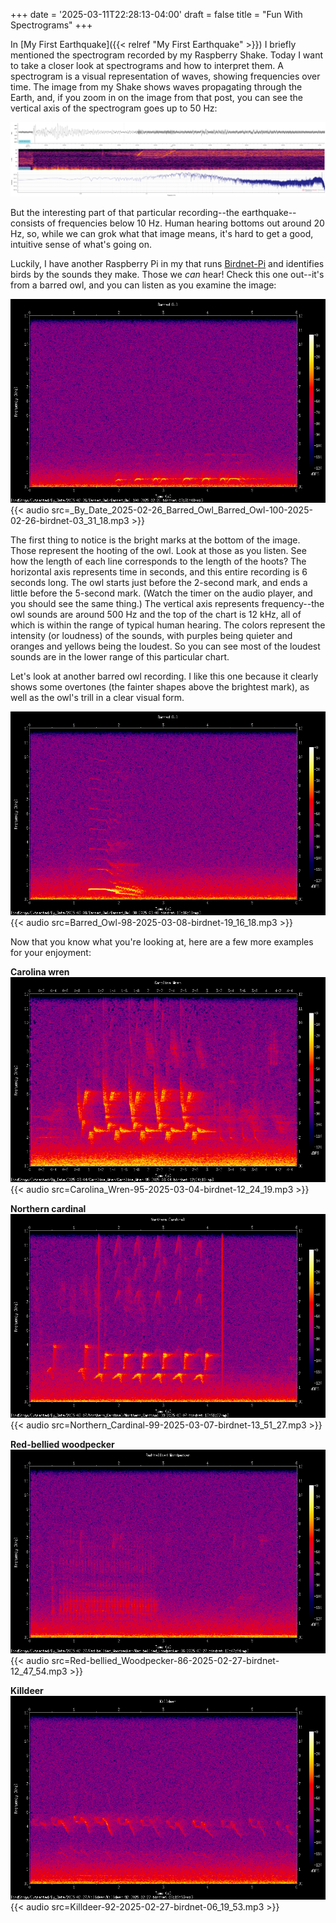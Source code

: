 +++
date = '2025-03-11T22:28:13-04:00'
draft = false
title = "Fun With Spectrograms"
+++

In [My First Earthquake]({{< relref "My First Earthquake" >}}) I briefly mentioned the spectrogram recorded by my Raspberry Shake. Today I want to take a closer look at spectrograms and how to interpret them.
A spectrogram is a visual representation of waves, showing frequencies over time. The image from my Shake shows waves propagating through the Earth, and, if you zoom in on the image from that post, you can see the vertical axis of the spectrogram goes up to 50 Hz:

[![Earthquake](REC4B.EHZ-1736671045000.png)](REC4B.EHZ-1736671045000.png)

But the interesting part of that particular recording--the earthquake--consists of frequencies below 10 Hz. Human hearing bottoms out around 20 Hz, so, while we can grok what that image means, it's hard to get a good, intuitive sense of what's going on.

Luckily, I have another Raspberry Pi in my that runs [Birdnet-Pi](https://github.com/mcguirepr89/BirdNET-Pi) and identifies birds by the sounds they make. Those we *can* hear!
Check this one out--it's from a barred owl, and you can listen as you examine the image:

![Barred owl](Barred_Owl-100-2025-02-26-birdnet-03_31_48.mp3.png)
{{< audio src=_By_Date_2025-02-26_Barred_Owl_Barred_Owl-100-2025-02-26-birdnet-03_31_18.mp3 >}}

The first thing to notice is the bright marks at the bottom of the image. Those represent the hooting of the owl. Look at those as you listen. See how the length of each line corresponds to the length of the hoots?
The horizontal axis represents time in seconds, and this entire recording is 6 seconds long. The owl starts just before the 2-second mark, and ends a little before the 5-second mark. (Watch the timer on the audio player, and you should see the same thing.) The vertical axis represents frequency--the owl sounds are around 500 Hz and the top of the chart is 12 kHz, all of which is within the range of typical human hearing. The colors represent the intensity (or loudness) of the sounds, with purples being quieter and oranges and yellows being the loudest. So you can see most of the loudest sounds are in the lower range of this particular chart.

Let's look at another barred owl recording. I like this one because it clearly shows some overtones (the fainter shapes above the brightest mark), as well as the owl's trill in a clear visual form.

![Barred owl wih trill](Barred_Owl-98-2025-03-08-birdnet-19_16_18.mp3.png)
{{< audio src=Barred_Owl-98-2025-03-08-birdnet-19_16_18.mp3 >}}

Now that you know what you're looking at, here are a few more examples for your enjoyment:

**Carolina wren**
![Carolina wren](Carolina_Wren-95-2025-03-04-birdnet-12_24_19.mp3.png)
{{< audio src=Carolina_Wren-95-2025-03-04-birdnet-12_24_19.mp3 >}}

**Northern cardinal**
![Northern cardinal](Northern_Cardinal-99-2025-03-07-birdnet-13_51_27.mp3.png)
{{< audio src=Northern_Cardinal-99-2025-03-07-birdnet-13_51_27.mp3 >}}

**Red-bellied woodpecker**
![Red-bellied woodpecker](Red-bellied_Woodpecker-86-2025-02-27-birdnet-12_47_54.mp3.png)
{{< audio src=Red-bellied_Woodpecker-86-2025-02-27-birdnet-12_47_54.mp3 >}}

**Killdeer**
![Killdeer](Killdeer-92-2025-02-27-birdnet-06_19_53.mp3.png)
{{< audio src=Killdeer-92-2025-02-27-birdnet-06_19_53.mp3 >}}
